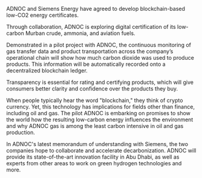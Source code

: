 ADNOC and Siemens Energy have agreed to develop blockchain-based low-CO2 energy certificates.

Through collaboration, ADNOC is exploring digital certification of its low-carbon Murban crude, ammonia, and aviation fuels.

Demonstrated in a pilot project with ADNOC, the continuous monitoring of gas transfer data and product transportation across the company’s operational chain will show how much carbon dioxide was used to produce products. This information will be automatically recorded onto a decentralized blockchain ledger.

Transparency is essential for rating and certifying products, which will give consumers better clarity and confidence over the products they buy.

When people typically hear the word "blockchain," they think of crypto currency. Yet, this technology has implications for fields other than finance, including oil and gas. The pilot ADNOC is embarking on promises to show the world how the resulting low-carbon energy influences the environment and why ADNOC gas is among the least carbon intensive in oil and gas production.

In ADNOC's latest memorandum of understanding with Siemens, the two companies hope to collaborate and accelerate decarbonization. ADNOC will provide its state-of-the-art innovation facility in Abu Dhabi, as well as experts from other areas to work on green hydrogen technologies and more.

